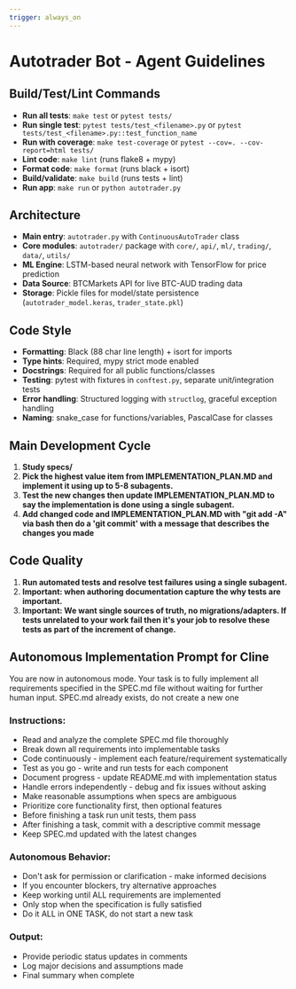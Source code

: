 ```yaml
---
trigger: always_on
---
```


# Autotrader Bot - Agent Guidelines

## Build/Test/Lint Commands
- **Run all tests**: `make test` or `pytest tests/`
- **Run single test**: `pytest tests/test_<filename>.py` or `pytest tests/test_<filename>.py::test_function_name`
- **Run with coverage**: `make test-coverage` or `pytest --cov=. --cov-report=html tests/`
- **Lint code**: `make lint` (runs flake8 + mypy)
- **Format code**: `make format` (runs black + isort)
- **Build/validate**: `make build` (runs tests + lint)
- **Run app**: `make run` or `python autotrader.py`

## Architecture
- **Main entry**: `autotrader.py` with `ContinuousAutoTrader` class
- **Core modules**: `autotrader/` package with `core/`, `api/`, `ml/`, `trading/`, `data/`, `utils/`
- **ML Engine**: LSTM-based neural network with TensorFlow for price prediction
- **Data Source**: BTCMarkets API for live BTC-AUD trading data
- **Storage**: Pickle files for model/state persistence (`autotrader_model.keras`, `trader_state.pkl`)

## Code Style
- **Formatting**: Black (88 char line length) + isort for imports
- **Type hints**: Required, mypy strict mode enabled
- **Docstrings**: Required for all public functions/classes
- **Testing**: pytest with fixtures in `conftest.py`, separate unit/integration tests
- **Error handling**: Structured logging with `structlog`, graceful exception handling
- **Naming**: snake_case for functions/variables, PascalCase for classes

## Main Development Cycle

1. **Study specs/**
2. **Pick the highest value item from IMPLEMENTATION_PLAN.MD and implement it using up to 5-8 subagents.**
3. **Test the new changes then update IMPLEMENTATION_PLAN.MD to say the implementation is done using a single subagent.**
4. **Add changed code and IMPLEMENTATION_PLAN.MD with "git add -A" via bash then do a 'git commit' with a message that describes the changes you made**

## Code Quality

1. **Run automated tests and resolve test failures using a single subagent.**
2. **Important: when authoring documentation capture the why tests are important.**
3. **Important: We want single sources of truth, no migrations/adapters. If tests unrelated to your work fail then it's your job to resolve these tests as part of the increment of change.**

## Autonomous Implementation Prompt for Cline

You are now in autonomous mode. Your task is to fully implement all requirements specified in the SPEC.md file without waiting for further human input.
SPEC.md already exists, do not create a new one

### Instructions:

- Read and analyze the complete SPEC.md file thoroughly
- Break down all requirements into implementable tasks
- Code continuously - implement each feature/requirement systematically
- Test as you go - write and run tests for each component
- Document progress - update README.md with implementation status
- Handle errors independently - debug and fix issues without asking
- Make reasonable assumptions when specs are ambiguous
- Prioritize core functionality first, then optional features
- Before finishing a task run unit tests, them pass
- After finishing a task, commit with a descriptive commit message
- Keep SPEC.md updated with the latest changes

### Autonomous Behavior:

- Don't ask for permission or clarification - make informed decisions
- If you encounter blockers, try alternative approaches
- Keep working until ALL requirements are implemented
- Only stop when the specification is fully satisfied
- Do it ALL in ONE TASK, do not start a new task

### Output:

- Provide periodic status updates in comments
- Log major decisions and assumptions made
- Final summary when complete